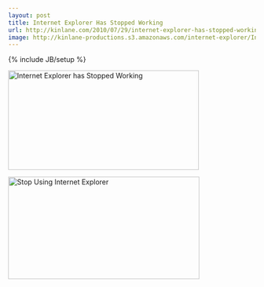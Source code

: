 ```yaml
---
layout: post
title: Internet Explorer Has Stopped Working
url: http://kinlane.com/2010/07/29/internet-explorer-has-stopped-working/
image: http://kinlane-productions.s3.amazonaws.com/internet-explorer/Internet-Explorer-Stopped-Working-1.png
---
```

{% include JB/setup %}
<p>
     <img class="aligncenter" title="Internet Explorer has Stopped Working" src="http://kinlane-productions.s3.amazonaws.com/internet-explorer/Internet-Explorer-Stopped-Working-1.png"  width="388" height="203" />
</p>
<p>
     <img class="alignnone" title="Stop Using Internet Explorer" src="http://kinlane-productions.s3.amazonaws.com/internet-explorer/Internet-Explorer-Stopped-Working-2.png"  width="389" height="209" />
</p>